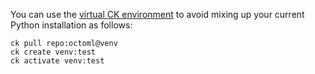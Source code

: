 You can use the [virtual CK environment](https://github.com/octoml/ck-venv) to avoid mixing up your current Python installation as follows:

```
ck pull repo:octoml@venv
ck create venv:test
ck activate venv:test
```

